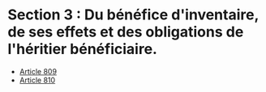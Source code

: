# Section 3 : Du bénéfice d'inventaire, de ses effets et des obligations de l'héritier bénéficiaire.

- [Article 809](article-809.md)
- [Article 810](article-810.md)
